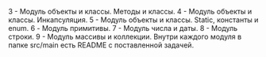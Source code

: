 3 - Модуль объекты и классы. Методы и классы.
4 - Модуль объекты и классы. Инкапсуляция.
5 - Модуль объекты и классы. Static, константы и enum.
6 - Модуль примитивы.
7 - Модуль числа и даты.
8 - Модуль строки.
9 - Модуль массивы и коллекции.
Внутри каждого модуля в папке src/main есть README с поставленной задачей.
